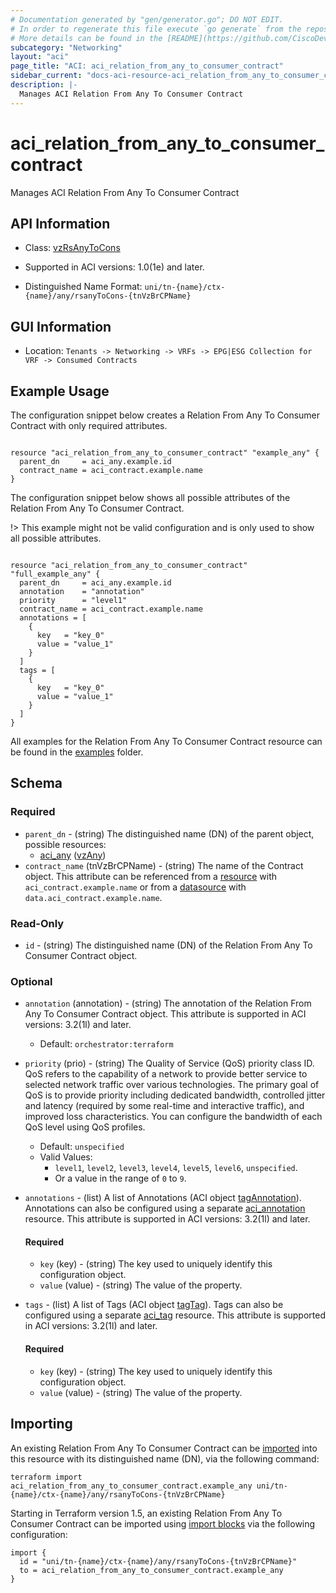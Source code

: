 ```yaml
---
# Documentation generated by "gen/generator.go"; DO NOT EDIT.
# In order to regenerate this file execute `go generate` from the repository root.
# More details can be found in the [README](https://github.com/CiscoDevNet/terraform-provider-aci/blob/master/README.md).
subcategory: "Networking"
layout: "aci"
page_title: "ACI: aci_relation_from_any_to_consumer_contract"
sidebar_current: "docs-aci-resource-aci_relation_from_any_to_consumer_contract"
description: |-
  Manages ACI Relation From Any To Consumer Contract
---
```


# aci_relation_from_any_to_consumer_contract #

Manages ACI Relation From Any To Consumer Contract



## API Information ##

* Class: [vzRsAnyToCons](https://pubhub.devnetcloud.com/media/model-doc-latest/docs/app/index.html#/objects/vzRsAnyToCons/overview)

* Supported in ACI versions: 1.0(1e) and later.

* Distinguished Name Format: `uni/tn-{name}/ctx-{name}/any/rsanyToCons-{tnVzBrCPName}`

## GUI Information ##

* Location: `Tenants -> Networking -> VRFs -> EPG|ESG Collection for VRF -> Consumed Contracts`

## Example Usage ##

The configuration snippet below creates a Relation From Any To Consumer Contract with only required attributes.

```hcl

resource "aci_relation_from_any_to_consumer_contract" "example_any" {
  parent_dn     = aci_any.example.id
  contract_name = aci_contract.example.name
}

```
The configuration snippet below shows all possible attributes of the Relation From Any To Consumer Contract.

!> This example might not be valid configuration and is only used to show all possible attributes.

```hcl

resource "aci_relation_from_any_to_consumer_contract" "full_example_any" {
  parent_dn     = aci_any.example.id
  annotation    = "annotation"
  priority      = "level1"
  contract_name = aci_contract.example.name
  annotations = [
    {
      key   = "key_0"
      value = "value_1"
    }
  ]
  tags = [
    {
      key   = "key_0"
      value = "value_1"
    }
  ]
}

```

All examples for the Relation From Any To Consumer Contract resource can be found in the [examples](https://github.com/CiscoDevNet/terraform-provider-aci/tree/master/examples/resources/aci_relation_from_any_to_consumer_contract) folder.

## Schema ##

### Required ###

* `parent_dn` - (string) The distinguished name (DN) of the parent object, possible resources:
  - [aci_any](https://registry.terraform.io/providers/CiscoDevNet/aci/latest/docs/resources/any) ([vzAny](https://pubhub.devnetcloud.com/media/model-doc-latest/docs/app/index.html#/objects/vzAny/overview))
* `contract_name` (tnVzBrCPName) - (string) The name of the Contract object. This attribute can be referenced from a [resource](https://registry.terraform.io/providers/CiscoDevNet/aci/latest/docs/resources/contract) with `aci_contract.example.name` or from a [datasource](https://registry.terraform.io/providers/CiscoDevNet/aci/latest/docs/data-sources/contract) with `data.aci_contract.example.name`.

### Read-Only ###

* `id` - (string) The distinguished name (DN) of the Relation From Any To Consumer Contract object.

### Optional ###

* `annotation` (annotation) - (string) The annotation of the Relation From Any To Consumer Contract object. This attribute is supported in ACI versions: 3.2(1l) and later.
  - Default: `orchestrator:terraform`
* `priority` (prio) - (string) The Quality of Service (QoS) priority class ID. QoS refers to the capability of a network to provide better service to selected network traffic over various technologies. The primary goal of QoS is to provide priority including dedicated bandwidth, controlled jitter and latency (required by some real-time and interactive traffic), and improved loss characteristics. You can configure the bandwidth of each QoS level using QoS profiles.
  - Default: `unspecified`
  - Valid Values:
    * `level1`, `level2`, `level3`, `level4`, `level5`, `level6`, `unspecified`.
    * Or a value in the range of `0` to `9`.
* `annotations` - (list) A list of Annotations (ACI object [tagAnnotation](https://pubhub.devnetcloud.com/media/model-doc-latest/docs/app/index.html#/objects/tagAnnotation/overview)). Annotations can also be configured using a separate [aci_annotation](https://registry.terraform.io/providers/CiscoDevNet/aci/latest/docs/resources/annotation) resource. This attribute is supported in ACI versions: 3.2(1l) and later.
  #### Required ####
  
    * `key` (key) - (string) The key used to uniquely identify this configuration object.
    * `value` (value) - (string) The value of the property.
* `tags` - (list) A list of Tags (ACI object [tagTag](https://pubhub.devnetcloud.com/media/model-doc-latest/docs/app/index.html#/objects/tagTag/overview)). Tags can also be configured using a separate [aci_tag](https://registry.terraform.io/providers/CiscoDevNet/aci/latest/docs/resources/tag) resource. This attribute is supported in ACI versions: 3.2(1l) and later.
  #### Required ####
  
    * `key` (key) - (string) The key used to uniquely identify this configuration object.
    * `value` (value) - (string) The value of the property.

## Importing

An existing Relation From Any To Consumer Contract can be [imported](https://www.terraform.io/docs/import/index.html) into this resource with its distinguished name (DN), via the following command:

```
terraform import aci_relation_from_any_to_consumer_contract.example_any uni/tn-{name}/ctx-{name}/any/rsanyToCons-{tnVzBrCPName}
```

Starting in Terraform version 1.5, an existing Relation From Any To Consumer Contract can be imported
using [import blocks](https://developer.hashicorp.com/terraform/language/import) via the following configuration:

```
import {
  id = "uni/tn-{name}/ctx-{name}/any/rsanyToCons-{tnVzBrCPName}"
  to = aci_relation_from_any_to_consumer_contract.example_any
}
```
